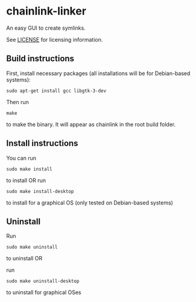 # chainlink-linker
An easy GUI to create symlinks.

See [LICENSE](https://github.com/foliagecanine/chainlink-linker/blob/master/LICENSE) for licensing information.

## Build instructions
First, install necessary packages (all installations will be for Debian-based systems):

`sudo apt-get install gcc libgtk-3-dev`

Then run

`make`

to make the binary. It will appear as chainlink in the root build folder.

## Install instructions

You can run

`sudo make install`

to install OR run

`sudo make install-desktop`

to install for a graphical OS (only tested on Debian-based systems)

## Uninstall

Run

`sudo make uninstall`

to uninstall OR

run

`sudo make uninstall-desktop`

to uninstall for graphical OSes
